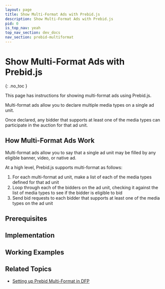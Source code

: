 ```yaml
---
layout: page
title: Show Multi-Format Ads with Prebid.js
description: Show Multi-Format Ads with Prebid.js
pid: 0
is_top_nav: yeah
top_nav_section: dev_docs
nav_section: prebid-multiformat
---
```


<div class="bs-docs-section" markdown="1">

# Show Multi-Format Ads with Prebid.js
{: .no_toc }

This page has instructions for showing multi-format ads using Prebid.js.

Multi-format ads allow you to declare multiple media types on a single ad unit.

Once declared, any bidder that supports at least one of the media types can participate in the auction for that ad unit.

## How Multi-Format Ads Work

Multi-format ads allow you to say that a single ad unit may be filled by any eligible banner, video, or native ad.

At a high level, Prebid.js supports multi-format as follows:

1. For each multi-format ad unit, make a list of each of the media types defined for that ad unit
2. Loop through each of the bidders on the ad unit, checking it against the list of media types to see if the bidder is eligible to bid
3. Send bid requests to each bidder that supports at least one of the media types on the ad unit

## Prerequisites

## Implementation

## Working Examples

## Related Topics

+ [Setting up Prebid Multi-Format in DFP]({{site.baseurl}}/adops/setting-up-prebid-multiformat-in-dfp.html)

</div>
